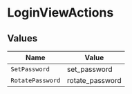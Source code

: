 # LoginViewActions


## Values

| Name             | Value            |
| ---------------- | ---------------- |
| `SetPassword`    | set_password     |
| `RotatePassword` | rotate_password  |